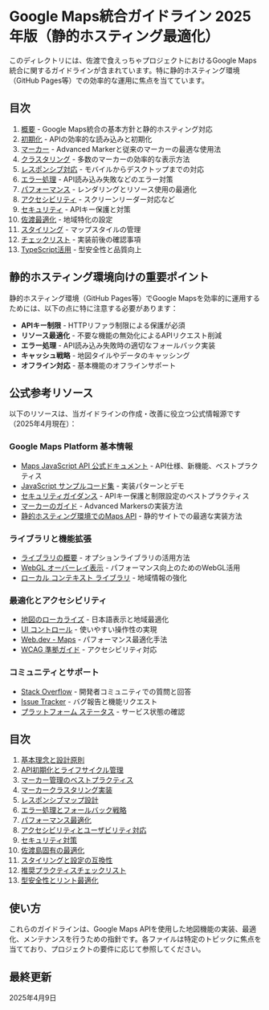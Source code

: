 # Google Maps統合ガイドライン 2025年版（静的ホスティング最適化）

このディレクトリには、佐渡で食えっちゃプロジェクトにおけるGoogle Maps統合に関するガイドラインが含まれています。特に静的ホスティング環境（GitHub Pages等）での効率的な運用に焦点を当てています。

## 目次

1. [概要](./01_overview.md) - Google Maps統合の基本方針と静的ホスティング対応
2. [初期化](./02_initialization.md) - APIの効率的な読み込みと初期化
3. [マーカー](./03_markers.md) - Advanced Markerと従来のマーカーの最適な使用法
4. [クラスタリング](./04_clustering.md) - 多数のマーカーの効率的な表示方法
5. [レスポンシブ対応](./05_responsive.md) - モバイルからデスクトップまでの対応
6. [エラー処理](./06_error_handling.md) - API読み込み失敗などのエラー対策
7. [パフォーマンス](./07_performance.md) - レンダリングとリソース使用の最適化
8. [アクセシビリティ](./08_accessibility.md) - スクリーンリーダー対応など
9. [セキュリティ](./09_security.md) - APIキー保護と対策
10. [佐渡最適化](./10_sado_optimization.md) - 地域特化の設定
11. [スタイリング](./11_styling.md) - マップスタイルの管理
12. [チェックリスト](./12_checklist.md) - 実装前後の確認事項
13. [TypeScript活用](./13_typescript.md) - 型安全性と品質向上

## 静的ホスティング環境向けの重要ポイント

静的ホスティング環境（GitHub Pages等）でGoogle Mapsを効率的に運用するためには、以下の点に特に注意する必要があります：

- **APIキー制限** - HTTPリファラ制限による保護が必須
- **リソース最適化** - 不要な機能の無効化によるAPIリクエスト削減
- **エラー処理** - API読み込み失敗時の適切なフォールバック実装
- **キャッシュ戦略** - 地図タイルやデータのキャッシング
- **オフライン対応** - 基本機能のオフラインサポート

## 公式参考リソース

以下のリソースは、当ガイドラインの作成・改善に役立つ公式情報源です（2025年4月現在）：

### Google Maps Platform 基本情報

- [Maps JavaScript API 公式ドキュメント](https://developers.google.com/maps/documentation/javascript) - API仕様、新機能、ベストプラクティス
- [JavaScript サンプルコード集](https://github.com/googlemaps/js-samples) - 実装パターンとデモ
- [セキュリティガイダンス](https://developers.google.com/maps/api-security-best-practices) - APIキー保護と制限設定のベストプラクティス
- [マーカーのガイド](https://developers.google.com/maps/documentation/javascript/advanced-markers/overview) - Advanced Markersの実装方法
- [静的ホスティング環境でのMaps API](https://developers.google.com/maps/documentation/javascript/static-hosting) - 静的サイトでの最適な実装方法

### ライブラリと機能拡張

- [ライブラリの概要](https://developers.google.com/maps/documentation/javascript/libraries) - オプションライブラリの活用方法
- [WebGL オーバーレイ表示](https://developers.google.com/maps/documentation/javascript/webgl/webgl-overlay-view) - パフォーマンス向上のためのWebGL活用
- [ローカル コンテキスト ライブラリ](https://developers.google.com/maps/documentation/javascript/local-context) - 地域情報の強化

### 最適化とアクセシビリティ

- [地図のローカライズ](https://developers.google.com/maps/documentation/javascript/localization) - 日本語表示と地域最適化
- [UI コントロール](https://developers.google.com/maps/documentation/javascript/controls) - 使いやすい操作性の実現
- [Web.dev - Maps](https://web.dev/explore/maps) - パフォーマンス最適化手法
- [WCAG 準拠ガイド](https://www.w3.org/WAI/standards-guidelines/wcag/) - アクセシビリティ対応

### コミュニティとサポート

- [Stack Overflow](https://stackoverflow.com/questions/tagged/google-maps-api-3) - 開発者コミュニティでの質問と回答
- [Issue Tracker](https://issuetracker.google.com/savedsearches/558438) - バグ報告と機能リクエスト
- [プラットフォーム ステータス](https://status.cloud.google.com/maps-platform/) - サービス状態の確認

## 目次

1. [基本理念と設計原則](./01_overview.md)
2. [API初期化とライフサイクル管理](./02_initialization.md)
3. [マーカー管理のベストプラクティス](./03_markers.md)
4. [マーカークラスタリング実装](./04_clustering.md)
5. [レスポンシブマップ設計](./05_responsive.md)
6. [エラー処理とフォールバック戦略](./06_error_handling.md)
7. [パフォーマンス最適化](./07_performance.md)
8. [アクセシビリティとユーザビリティ対応](./08_accessibility.md)
9. [セキュリティ対策](./09_security.md)
10. [佐渡島固有の最適化](./10_sado_optimization.md)
11. [スタイリングと設定の互換性](./11_styling.md)
12. [推奨プラクティスチェックリスト](./12_checklist.md)
13. [型安全性とリント最適化](./13_typescript.md)

## 使い方

これらのガイドラインは、Google Maps APIを使用した地図機能の実装、最適化、メンテナンスを行うための指針です。各ファイルは特定のトピックに焦点を当てており、プロジェクトの要件に応じて参照してください。

## 最終更新

2025年4月9日
